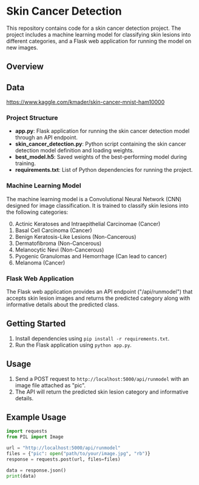 # Skin Cancer Detection

This repository contains code for a skin cancer detection project. The project includes a machine learning model for classifying skin lesions into different categories, and a Flask web application for running the model on new images.

## Overview

## Data

https://www.kaggle.com/kmader/skin-cancer-mnist-ham10000

### Project Structure

- **app.py**: Flask application for running the skin cancer detection model through an API endpoint.
- **skin_cancer_detection.py**: Python script containing the skin cancer detection model definition and loading weights.
- **best_model.h5**: Saved weights of the best-performing model during training.
- **requirements.txt**: List of Python dependencies for running the project.

### Machine Learning Model

The machine learning model is a Convolutional Neural Network (CNN) designed for image classification. It is trained to classify skin lesions into the following categories:

0. Actinic Keratoses and Intraepithelial Carcinomae (Cancer)
1. Basal Cell Carcinoma (Cancer)
2. Benign Keratosis-Like Lesions (Non-Cancerous)
3. Dermatofibroma (Non-Cancerous)
4. Melanocytic Nevi (Non-Cancerous)
5. Pyogenic Granulomas and Hemorrhage (Can lead to cancer)
6. Melanoma (Cancer)

### Flask Web Application

The Flask web application provides an API endpoint ("/api/runmodel") that accepts skin lesion images and returns the predicted category along with informative details about the predicted class.

## Getting Started

1. Install dependencies using `pip install -r requirements.txt`.
2. Run the Flask application using `python app.py`.

## Usage

1. Send a POST request to `http://localhost:5000/api/runmodel` with an image file attached as "pic".
2. The API will return the predicted skin lesion category and informative details.

## Example Usage

```python
import requests
from PIL import Image

url = "http://localhost:5000/api/runmodel"
files = {"pic": open("path/to/your/image.jpg", "rb")}
response = requests.post(url, files=files)

data = response.json()
print(data)